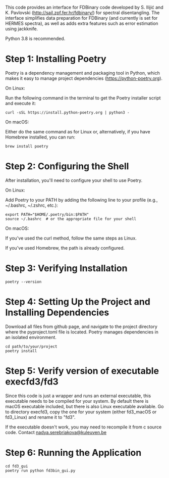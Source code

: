 This code provides an interface for FDBinary code developed by S. Ilijić and K. Pavlovski (http://sail.zpf.fer.hr/fdbinary/) for spectral disentangling. 
The interface simplifies data preparation for FDBinary (and currently is set for HERMES spectra), as well as adds extra features such as error estimation using jackknife. 

Python 3.8 is recommended.

# Step 1: Installing Poetry

Poetry is a dependency management and packaging tool in Python, which makes it easy to manage project dependencies (https://python-poetry.org).
  
On Linux:

Run the following command in the terminal to get the Poetry installer script and execute it:

    curl -sSL https://install.python-poetry.org | python3 -
  
On macOS:

Either do the same command as for Linux or, alternatively, if you have Homebrew installed, you can run:

    brew install poetry

# Step 2: Configuring the Shell

After installation, you'll need to configure your shell to use Poetry.
  
On Linux:

Add Poetry to your PATH by adding the following line to your profile (e.g., ~/.bashrc, ~/.zshrc, etc.):

    export PATH="$HOME/.poetry/bin:$PATH"
    source ~/.bashrc  # or the appropriate file for your shell
    
On macOS:

If you've used the curl method, follow the same steps as Linux.

If you've used Homebrew, the path is already configured.

# Step 3: Verifying Installation

    poetry --version

# Step 4: Setting Up the Project and Installing Dependencies

Download all files from github page, and navigate to the project directory where the pyproject.toml file is located. Poetry manages dependencies in an isolated environment.

    cd path/to/your/project
    poetry install

# Step 5: Verify version of executable execfd3/fd3

Since this code is just a wrapper and runs an external executable, this executable needs to be compiled for your system. By default there is macOS executable included, but there is also Linux executable available. Go to directory execfd3, copy the one for your system (either fd3_macOS or fd3_Linux) and rename it to "fd3".

If the executable doesn't work, you may need to recompile it from c source code. Contact nadya.serebriakova@kuleuven.be 

# Step 6: Running the Application

    cd fd3_gui
    poetry run python fd3bin_gui.py

